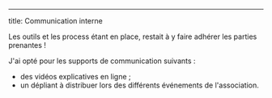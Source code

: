 ---
title: Communication interne

Les outils et les process étant en place, restait à y faire adhérer les
parties prenantes !

J\'ai opté pour les supports de communication suivants :

-   des vidéos explicatives en ligne ;
-   un dépliant à distribuer lors des différents événements de
    l\'association.
